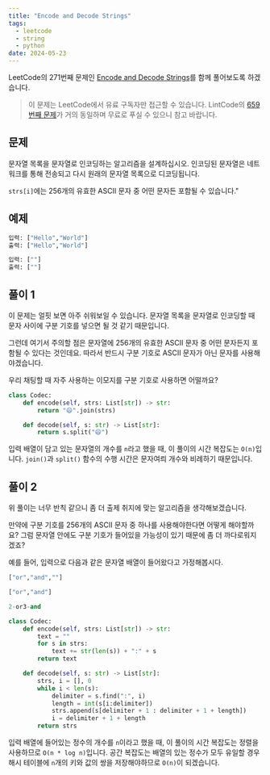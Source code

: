 ```yaml
---
title: "Encode and Decode Strings"
tags:
  - leetcode
  - string
  - python
date: 2024-05-23
---
```


LeetCode의 271번째 문제인 [Encode and Decode Strings](https://leetcode.com/problems/encode-and-decode-strings/)를 함께 풀어보도록 하겠습니다.

> 이 문제는 LeetCode에서 유료 구독자만 접근할 수 있습니다. LintCode의 [659번째 문제](https://www.lintcode.com/problem/659/)가 거의 동일하며 무료로 푸실 수 있으니 참고 바랍니다.

## 문제

문자열 목록을 문자열로 인코딩하는 알고리즘을 설계하십시오.
인코딩된 문자열은 네트워크를 통해 전송되고 다시 원래의 문자열 목록으로 디코딩됩니다.

`strs[i]`에는 256개의 유효한 ASCII 문자 중 어떤 문자든 포함될 수 있습니다."

## 예제

```py
입력: ["Hello","World"]
출력: ["Hello","World"]
```

```py
입력: [""]
출력: [""]
```

## 풀이 1

이 문제는 얼핏 보면 아주 쉬워보일 수 있습니다.
문자열 목록을 문자열로 인코딩할 때 문자 사이에 구분 기호를 넣으면 될 것 같기 때문입니다.

그런데 여기서 주의할 점은 문자열에 256개의 유효한 ASCII 문자 중 어떤 문자든지 포함될 수 있다는 것인데요.
따라서 반드시 구분 기호로 ASCII 문자가 아닌 문자를 사용해야겠습니다.

우리 채팅할 때 자주 사용하는 이모지를 구분 기호로 사용하면 어떨까요?

```py
class Codec:
    def encode(self, strs: List[str]) -> str:
        return "😄".join(strs)

    def decode(self, s: str) -> List[str]:
        return s.split("😄")
```

입력 배열이 담고 있는 문자열의 개수를 `n`라고 했을 때, 이 풀이의 시간 복잡도는 `O(n)`입니다.
`join()`과 `split()` 함수의 수행 시간은 문자여릐 개수와 비례하기 때문입니다.

## 풀이 2

위 풀이는 너무 반칙 같으니 좀 더 출제 취지에 맞는 알고리즘을 생각해보겠습니다.

만약에 구분 기호를 256개의 ASCII 문자 중 하나를 사용해야한다면 어떻게 해야할까요?
그럼 문자열 안에도 구분 기호가 들어있을 가능성이 있기 때문에 좀 더 까다로워지겠죠?

예를 들어, 입력으로 다음과 같은 문자열 배열이 들어왔다고 가정해봅시다.

```py
["or","and",""]
```

```py
["or","and"]

2-or3-and
```

```py
class Codec:
    def encode(self, strs: List[str]) -> str:
        text = ""
        for s in strs:
            text += str(len(s)) + ":" + s
        return text

    def decode(self, s: str) -> List[str]:
        strs, i = [], 0
        while i < len(s):
            delimiter = s.find(":", i)
            length = int(s[i:delimiter])
            strs.append(s[delimiter + 1 : delimiter + 1 + length])
            i = delimiter + 1 + length
        return strs
```

입력 배열에 들어있는 정수의 개수를 `n`이라고 했을 때, 이 풀이의 시간 복잡도는 정렬을 사용하므로 `O(n * log n)`입니다.
공간 복잡도는 배열의 있는 정수가 모두 유일할 경우 해시 테이블에 `n`개의 키와 값의 쌍을 저장해야하므로 `O(n)`이 되겠습니다.
